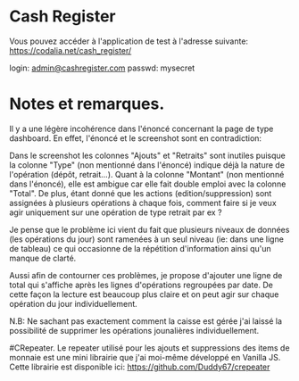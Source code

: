 # Cash Register

Vous pouvez accéder à l'application de test à l'adresse suivante:
https://codalia.net/cash_register/

login: admin@cashregister.com
passwd: mysecret

# Notes et remarques.

Il y a une légère incohérence dans l'énoncé concernant la page de type dashboard.
En effet, l'énoncé et le screenshot sont en contradiction:

Dans le screenshot les colonnes "Ajouts" et "Retraits" sont inutiles puisque la colonne "Type" (non mentionné dans l'énoncé) indique déjà la nature de l'opération (dépôt, retrait...).
Quant à la colonne "Montant" (non mentionné dans l'énoncé), elle est ambigue car elle fait double emploi avec la colonne "Total".
De plus, étant donné que les actions (edition/suppression) sont assignées à plusieurs opérations à chaque fois, comment faire si je veux agir uniquement sur une opération de type retrait par ex ?

Je pense que le problème ici vient du fait que plusieurs niveaux de données (les opérations du jour) sont ramenées à un seul niveau (ie: dans une ligne de tableau) ce qui occasionne de la répétition d'information ainsi qu'un manque de clarté.
 
Aussi afin de contourner ces problèmes, je propose d'ajouter une ligne de total qui s'affiche après les lignes d'opérations regroupées par date. 
De cette façon la lecture est beaucoup plus claire et on peut agir sur chaque opération du jour individuellement.


N.B: Ne sachant pas exactement comment la caisse est gérée j'ai laissé la possibilité de supprimer les opérations jounalières individuellement.


#CRepeater.
Le repeater utilisé pour les ajouts et suppressions des items de monnaie est une mini librairie que j'ai moi-même développé en Vanilla JS. 
Cette librairie est disponible ici: https://github.com/Duddy67/crepeater

